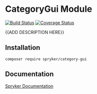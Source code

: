 # CategoryGui Module
[![Build Status](https://travis-ci.org/spryker/category-gui.svg)](https://travis-ci.org/spryker/category-gui)
[![Coverage Status](https://coveralls.io/repos/github/spryker/category-gui/badge.svg)](https://coveralls.io/github/spryker/category-gui)

{{ADD DESCRIPTION HERE}}

## Installation

```
composer require spryker/category-gui
```

## Documentation

[Spryker Documentation](https://academy.spryker.com/developing_with_spryker/module_guide/modules.html)
